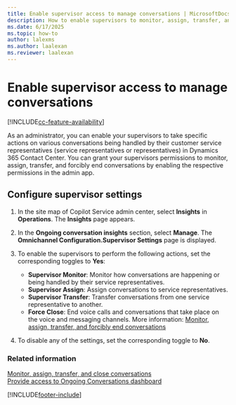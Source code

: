 ```yaml
---
title: Enable supervisor access to manage conversations | MicrosoftDocs
description: How to enable supervisors to monitor, assign, transfer, and close conversations in the Copilot Service admin center app.
ms.date: 6/17/2025
ms.topic: how-to
author: lalexms
ms.author: laalexan
ms.reviewer: laalexan
---
```


# Enable supervisor access to manage conversations

[!INCLUDE[cc-feature-availability](../../includes/cc-feature-availability.md)]


As an administrator, you can enable your supervisors to take specific actions on various conversations being handled by their customer service representatives (service representatives or representatives) in Dynamics 365 Contact Center. You can grant your supervisors permissions to monitor, assign, transfer, and forcibly end conversations by enabling the respective permissions in the admin app.

## Configure supervisor settings

1. In the site map of Copilot Service admin center, select **Insights** in **Operations**. The **Insights** page appears.
1. In the **Ongoing conversation insights** section, select **Manage**. The **Omnichannel Configuration.Supervisor Settings** page is displayed.

2. To enable the supervisors to perform the following actions, set the corresponding toggles to **Yes**:
    - **Supervisor Monitor**: Monitor how conversations are happening or being handled by their service representatives.
    - **Supervisor Assign**: Assign conversations to service representatives.
    - **Supervisor Transfer**: Transfer conversations from one service representative to another.
    - **Force Close**: End voice calls and conversations that take place on the voice and messaging channels. More information: [Monitor, assign, transfer, and forcibly end conversations](../use/monitor-conversations.md#end-conversations-forcibly)

3. To disable any of the settings, set the corresponding toggle to **No**.

### Related information

[Monitor, assign, transfer, and close conversations](../use/monitor-conversations.md)  
[Provide access to Ongoing Conversations dashboard](configure-ongoing-conversations-dashbaord.md)  

[!INCLUDE[footer-include](../../includes/footer-banner.md)]

